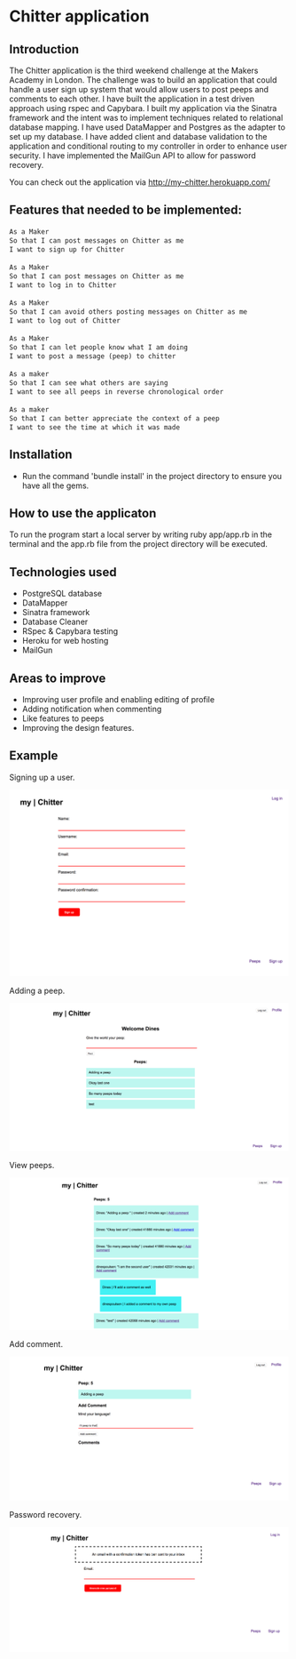 
Chitter application
==================

Introduction
-------
The Chitter application is the third weekend challenge at the Makers Academy in London. The challenge was to build an application that could handle a user sign up system that would allow users to post peeps and comments to each other. I have built the application in a test driven approach using rspec and Capybara. I built my application via the Sinatra framework and the intent was to implement techniques related to relational database mapping. I have used DataMapper and Postgres as the adapter to set up my database. I have added client and database validation to the application and conditional routing to my controller in order to enhance user security.
I have implemented the MailGun API to allow for password recovery.

You can check out the application via http://my-chitter.herokuapp.com/

Features that needed to be implemented:
-------

```
As a Maker
So that I can post messages on Chitter as me
I want to sign up for Chitter

As a Maker
So that I can post messages on Chitter as me
I want to log in to Chitter

As a Maker
So that I can avoid others posting messages on Chitter as me
I want to log out of Chitter

As a Maker
So that I can let people know what I am doing  
I want to post a message (peep) to chitter

As a maker
So that I can see what others are saying  
I want to see all peeps in reverse chronological order

As a maker
So that I can better appreciate the context of a peep
I want to see the time at which it was made
```

Installation
-----
* Run the command 'bundle install' in the project directory to ensure you have all the gems.


How to use the applicaton
-----

To run the program start a local server by writing ruby app/app.rb in the terminal and the app.rb file from the project directory will be executed.

Technologies used
-----
* PostgreSQL database
* DataMapper
* Sinatra framework
* Database Cleaner
* RSpec & Capybara testing
* Heroku for web hosting
* MailGun

Areas to improve
-----

* Improving user profile and enabling editing of profile
* Adding notification when commenting
* Like features to peeps
* Improving the design features.

Example
-----

Signing up a user.

![alt tag](./signup.png)

Adding a peep.

![alt tag](./addpeep.png)

View peeps.

![alt tag](./viewpeeps.png)

Add comment.

![alt tag](./addcomment.png)

Password recovery.

![alt tag](./passwordRecovery.png)

